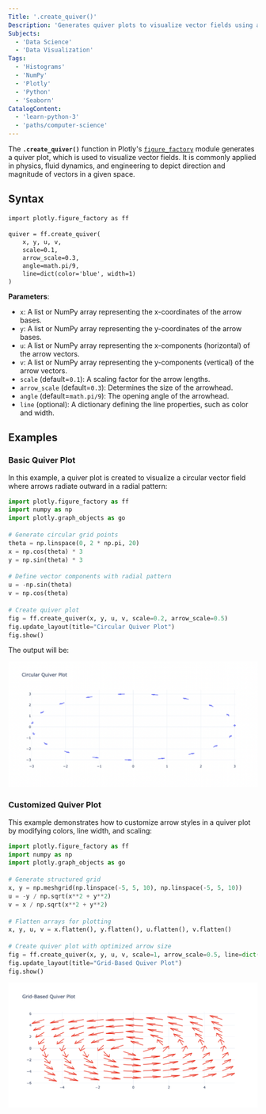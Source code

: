 ```yaml
---
Title: '.create_quiver()'
Description: 'Generates quiver plots to visualize vector fields using arrows to indicate direction and magnitude.'
Subjects:
  - 'Data Science'
  - 'Data Visualization'
Tags:
  - 'Histograms'
  - 'NumPy'
  - 'Plotly'
  - 'Python'
  - 'Seaborn'
CatalogContent:
  - 'learn-python-3'
  - 'paths/computer-science'
---
```


The **`.create_quiver()`** function in Plotly's [`figure_factory`](https://www.codecademy.com/resources/docs/plotly/figure-factory) module generates a quiver plot, which is used to visualize vector fields. It is commonly applied in physics, fluid dynamics, and engineering to depict direction and magnitude of vectors in a given space.

## Syntax

```pseudo
import plotly.figure_factory as ff

quiver = ff.create_quiver(
    x, y, u, v,
    scale=0.1,
    arrow_scale=0.3,
    angle=math.pi/9,
    line=dict(color='blue', width=1)
)
```

**Parameters**:

- `x`: A list or NumPy array representing the x-coordinates of the arrow bases.
- `y`: A list or NumPy array representing the y-coordinates of the arrow bases.
- `u`: A list or NumPy array representing the x-components (horizontal) of the arrow vectors.
- `v`: A list or NumPy array representing the y-components (vertical) of the arrow vectors.
- `scale` (default=`0.1`): A scaling factor for the arrow lengths.
- `arrow_scale` (default=`0.3`): Determines the size of the arrowhead.
- `angle` (default=`math.pi/9`): The opening angle of the arrowhead.
- `line` (optional): A dictionary defining the line properties, such as color and width.

## Examples

### Basic Quiver Plot

In this example, a quiver plot is created to visualize a circular vector field where arrows radiate outward in a radial pattern:

```py
import plotly.figure_factory as ff
import numpy as np
import plotly.graph_objects as go

# Generate circular grid points
theta = np.linspace(0, 2 * np.pi, 20)
x = np.cos(theta) * 3
y = np.sin(theta) * 3

# Define vector components with radial pattern
u = -np.sin(theta)
v = np.cos(theta)

# Create quiver plot
fig = ff.create_quiver(x, y, u, v, scale=0.2, arrow_scale=0.5)
fig.update_layout(title="Circular Quiver Plot")
fig.show()
```

The output will be:

![The output is a quiver plot displaying arrows arranged in a circular pattern, illustrating directional vectors clearly.](https://raw.githubusercontent.com/Codecademy/docs/main/media/basic-quiver-plot.png)

### Customized Quiver Plot

This example demonstrates how to customize arrow styles in a quiver plot by modifying colors, line width, and scaling:

```py
import plotly.figure_factory as ff
import numpy as np
import plotly.graph_objects as go

# Generate structured grid
x, y = np.meshgrid(np.linspace(-5, 5, 10), np.linspace(-5, 5, 10))
u = -y / np.sqrt(x**2 + y**2)
v = x / np.sqrt(x**2 + y**2)

# Flatten arrays for plotting
x, y, u, v = x.flatten(), y.flatten(), u.flatten(), v.flatten()

# Create quiver plot with optimized arrow size
fig = ff.create_quiver(x, y, u, v, scale=1, arrow_scale=0.5, line=dict(color='red', width=2))
fig.update_layout(title="Grid-Based Quiver Plot")
fig.show()
```

![The output is a quiver plot with red arrows of increased size and width, making the vector field more distinct.](https://raw.githubusercontent.com/Codecademy/docs/main/media/custom-quiver-plot.png)
